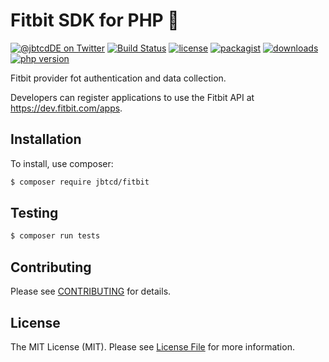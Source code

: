 # Fitbit SDK for PHP 🏃

[![@jbtcdDE on Twitter](http://img.shields.io/badge/twitter-%40jbtcdDE-blue.svg?style=flat)](https://twitter.com/jbtcdDE)
[![Build Status](https://travis-ci.com/jbtcd/fitbit-sdk-php.svg?branch=master)](https://travis-ci.com/jbtcd/fitbit-sdk-php)
[![license](https://img.shields.io/badge/license-MIT-brightgreen.svg?style=flat-square)](LICENSE)
[![packagist](https://img.shields.io/packagist/v/jbtcd/fitbit.svg?style=flat-square)](https://packagist.org/packages/jbtcd/fitbit)
[![downloads](https://img.shields.io/packagist/dt/jbtcd/fitbit.svg?style=flat-square)](https://packagist.org/packages/jbtcd/fitbit)
[![php version](https://img.shields.io/packagist/php-v/jbtcd/fitbit?style=flat-square)](https://packagist.org/packages/jbtcd/fitbit)

Fitbit provider fot authentication and data collection.

Developers can register applications to use the Fitbit API at <https://dev.fitbit.com/apps>.

## Installation

To install, use composer:

```bash
$ composer require jbtcd/fitbit
```

## Testing

``` bash
$ composer run tests
```

## Contributing

Please see [CONTRIBUTING](CONTRIBUTING.md) for details.

## License

The MIT License (MIT). Please see [License File](LICENSE) for more information.
